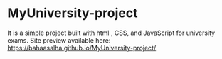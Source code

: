 # MyUniversity-project
It is a simple project built with html , CSS, and JavaScript for university exams.
Site preview available here: https://bahaasalha.github.io/MyUniversity-project/
